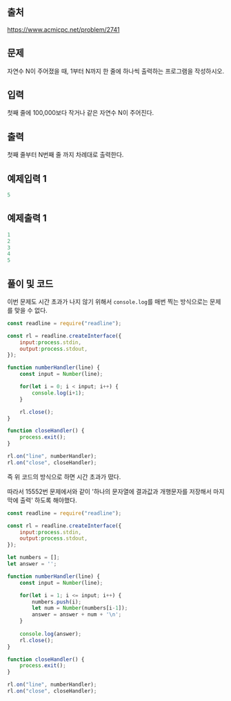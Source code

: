 ## 출처

https://www.acmicpc.net/problem/2741





## 문제

자연수 N이 주어졌을 때, 1부터 N까지 한 줄에 하나씩 출력하는 프로그램을 작성하시오.





## 입력

첫째 줄에 100,000보다 작거나 같은 자연수 N이 주어진다.







## 출력

첫째 줄부터 N번째 줄 까지 차례대로 출력한다.







## 예제입력 1

```javascript
5
```



## 예제출력 1

```javascript
1
2
3
4
5
```







## 풀이 및 코드

이번 문제도 시간 초과가 나지 않기 위해서 `console.log`를 매번 찍는 방식으로는 문제를 맞을 수 없다.



```javascript
const readline = require("readline");

const rl = readline.createInterface({
    input:process.stdin,
    output:process.stdout,
});

function numberHandler(line) {
    const input = Number(line);

    for(let i = 0; i < input; i++) {
        console.log(i+1);
    }

    rl.close();
}

function closeHandler() {
    process.exit();
}

rl.on("line", numberHandler);
rl.on("close", closeHandler);
```



즉 위 코드의 방식으로 하면 시간 초과가 떴다. 

따라서 15552번 문제에서와 같이 '하나의 문자열에 결과값과 개행문자를 저장해서 마지막에 출력' 하도록 해야했다.



```javascript
const readline = require("readline");

const rl = readline.createInterface({
    input:process.stdin,
    output:process.stdout,
});

let numbers = [];
let answer = '';

function numberHandler(line) {
    const input = Number(line);

    for(let i = 1; i <= input; i++) {
        numbers.push(i);
        let num = Number(numbers[i-1]);
        answer = answer + num + '\n';
    }
    
    console.log(answer);
    rl.close();
}

function closeHandler() {
    process.exit();
}

rl.on("line", numberHandler);
rl.on("close", closeHandler);
```



